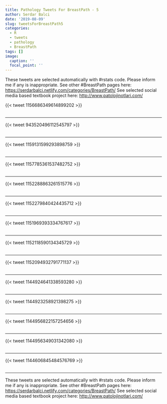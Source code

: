 ```yaml
---
title: Pathology Tweets For BreastPath - 5
author: Serdar Balci
date: '2019-08-09'
slug: tweetsForBreastPath5
categories:
  - R
  - tweets
  - pathology
  - BreastPath
tags: []
image:
  caption: ''
  focal_point: ''
---
```



These tweets are selected automatically with #rstats code. Please inform me if any is inappropriate.
See other #BreastPath pages here: https://serdarbalci.netlify.com/categories/BreastPath/ 
See selected social media based textbook project here: http://www.patolojinotlari.com/

{{< tweet 1156686349614899202 >}}
<br>
<br>
<hr>
{{< tweet 943520496112545797 >}}
<br>
<br>
<hr>
{{< tweet 1159131599293898759 >}}
<br>
<br>
<hr>
{{< tweet 1157785361537482752 >}}
<br>
<br>
<hr>
{{< tweet 1152288863261515776 >}}
<br>
<br>
<hr>
{{< tweet 1152279840424435712 >}}
<br>
<br>
<hr>
{{< tweet 1151969393334767617 >}}
<br>
<br>
<hr>
{{< tweet 1152118590134345729 >}}
<br>
<br>
<hr>
{{< tweet 1152094932791771137 >}}
<br>
<br>
<hr>
{{< tweet 1144924641338593280 >}}
<br>
<br>
<hr>
{{< tweet 1144923258921398275 >}}
<br>
<br>
<hr>
{{< tweet 1144956822157254656 >}}
<br>
<br>
<hr>
{{< tweet 1144956349031342080 >}}
<br>
<br>
<hr>
{{< tweet 1144606845484576769 >}}
<br>
<br>
<hr>


These tweets are selected automatically with #rstats code. Please inform me if any is inappropriate.
See other #BreastPath pages here: https://serdarbalci.netlify.com/categories/BreastPath/ 
See selected social media based textbook project here: http://www.patolojinotlari.com/
